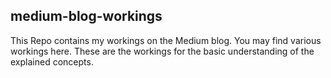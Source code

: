 ## medium-blog-workings

This Repo contains my workings on the Medium blog.
You may find various workings here.
These are the workings for the basic understanding of the explained concepts.

